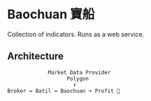 # Baochuan 寶船

Collection of indicators. Runs as a web service.

## Architecture

```text
             Market Data Provider
                   Polygon
                     ⬇️ 
Broker ↔️ Batil ↔️ Baochuan ➡️ Profit 🤑
```